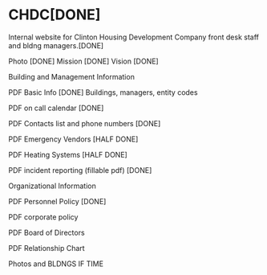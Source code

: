 # CHDC[DONE]
Internal website for Clinton Housing Development Company front desk staff and bldng managers.[DONE]


Photo [DONE]
Mission [DONE]
Vision  [DONE]


Building and Management Information

PDF Basic Info  [DONE]
      Buildings, managers, entity codes 
     
PDF on call calendar [DONE]

PDF Contacts list and phone numbers [DONE] 

PDF Emergency Vendors [HALF DONE]

PDF Heating Systems [HALF DONE]

PDF incident reporting (fillable pdf) [DONE]


Organizational Information

PDF Personnel Policy [DONE]

PDF corporate policy 

PDF Board of Directors 

PDF Relationship Chart 






Photos and BLDNGS IF TIME 
